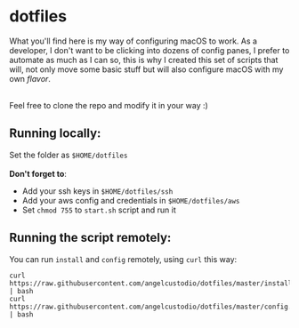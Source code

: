 # dotfiles

What you'll find here is my way of configuring macOS to work. As a developer, I don't want to be clicking into dozens of config panes, I prefer to automate as much as I can so, this is why I created this set of scripts that will, not only move some basic stuff but will also configure macOS with my own _flavor_.<br /><br />

Feel free to clone the repo and modify it in your way :)

## Running locally:

Set the folder as `$HOME/dotfiles`<br /><br />
**Don't forget to**:
- Add your ssh keys in `$HOME/dotfiles/ssh`
- Add your aws config and credentials in `$HOME/dotfiles/aws`
- Set `chmod 755` to `start.sh` script and run it

## Running the script remotely:

You can run `install` and `config` remotely, using `curl` this way:

```
curl https://raw.githubusercontent.com/angelcustodio/dotfiles/master/install.sh | bash
curl https://raw.githubusercontent.com/angelcustodio/dotfiles/master/config.sh | bash
```
